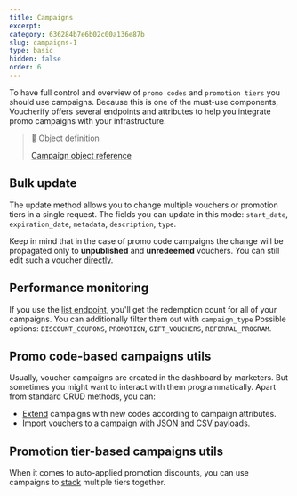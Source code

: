 ```yaml
---
title: Campaigns
excerpt: 
category: 636284b7e6b02c00a136e87b
slug: campaigns-1
type: basic
hidden: false
order: 6
---
```


To have full control and overview of `promo codes` and `promotion tiers` you should use campaigns. Because this is one of the must-use components, Voucherify offers several endpoints and attributes to help you integrate promo campaigns with your infrastructure.

> :blue_book: Object definition
> 
> [Campaign object reference](ref:the-campaign-object)

## Bulk update

The update method allows you to change multiple vouchers or promotion tiers in a single request. The fields you can update in this mode: `start_date`, `expiration_date`, `metadata`, `description`, `type`.

Keep in mind that in the case of promo code campaigns the change will be propagated only to **unpublished** and **unredeemed** vouchers. You can still edit such a voucher [directly](https://docs.voucherify.io/reference#update-voucher).

## Performance monitoring

If you use the [list endpoint](https://docs.voucherify.io/reference#list-campaigns), you'll get the redemption count for all of your campaigns. You can additionally filter them out with `campaign_type`  Possible options: `DISCOUNT_COUPONS`, `PROMOTION`, `GIFT_VOUCHERS`, `REFERRAL_PROGRAM`.

## Promo code-based campaigns utils

Usually, voucher campaigns are created in the dashboard by marketers. But sometimes you might want to interact with them programmatically. Apart from standard CRUD methods, you can:

- [Extend](https://docs.voucherify.io/reference#add-voucher-to-campaign) campaigns with new codes according to campaign attributes.
- Import vouchers to a campaign with [JSON](https://docs.voucherify.io/reference#import-vouchers) and [CSV](https://docs.voucherify.io/reference#import-vouchers-by-csv) payloads.


## Promotion tier-based campaigns utils

When it comes to auto-applied promotion discounts, you can use campaigns to [stack](https://docs.voucherify.io/reference#add-promotion-tier-to-campaign) multiple tiers together.